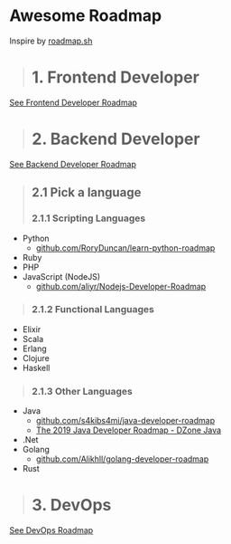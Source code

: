 # Awesome Roadmap
Inspire by [roadmap.sh](https://roadmap.sh)

> # 1. Frontend Developer
[See Frontend Developer Roadmap](https://roadmap.sh/frontend)

> # 2. Backend Developer
[See Backend Developer Roadmap](https://roadmap.sh/backend)
> ## 2.1 Pick a language
> ### 2.1.1 Scripting Languages
* Python 
  * [github.com/RoryDuncan/learn-python-roadmap](https://github.com/RoryDuncan/learn-python-roadmap)
* Ruby
* PHP
* JavaScript (NodeJS)
  * [github.com/aliyr/Nodejs-Developer-Roadmap](https://github.com/aliyr/Nodejs-Developer-Roadmap)
> ### 2.1.2 Functional Languages
* Elixir
* Scala
* Erlang
* Clojure
* Haskell
> ### 2.1.3 Other Languages
* Java
  * [github.com/s4kibs4mi/java-developer-roadmap](https://github.com/s4kibs4mi/java-developer-roadmap)
  * [The 2019 Java Developer Roadmap - DZone Java](https://dzone.com/articles/the-2019-java-developer-roadmap)
* .Net
* Golang
  * [github.com/Alikhll/golang-developer-roadmap](https://github.com/Alikhll/golang-developer-roadmap)
* Rust
> # 3. DevOps
[See DevOps Roadmap](https://roadmap.sh/devops)

